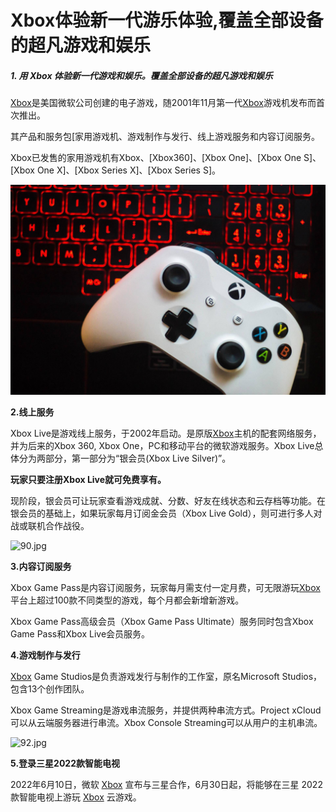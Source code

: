 # Xbox体验新一代游乐体验,覆盖全部设备的超凡游戏和娱乐


##### 1. **用 Xbox 体验新一代游戏和娱乐。覆盖全部设备的超凡游戏和娱乐**

[Xbox](https://www.metabd.cc/navigation/xbox/)是美国微软公司创建的电子游戏，随2001年11月第一代[Xbox](https://www.metabd.cc/navigation/xbox/)游戏机发布而首次推出。

其产品和服务包[家用游戏机、游戏制作与发行、线上游戏服务和内容订阅服务。

Xbox已发售的家用游戏机有Xbox、[Xbox360]、[Xbox One]、[Xbox One S]、[Xbox One X]、[Xbox Series X]、[Xbox Series S]。

![游戏](89.jpg)



**2.线上服务**

Xbox Live是游戏线上服务，于2002年启动。是原版[Xbox](https://www.metabd.cc/navigation/xbox/)主机的配套网络服务，并为后来的Xbox 360, Xbox One，PC和移动平台的微软游戏服务。Xbox Live总体分为两部分，第一部分为“银会员(Xbox Live Silver)”。

**玩家只要注册Xbox Live就可免费享有。**

现阶段，银会员可让玩家查看游戏成就、分数、好友在线状态和云存档等功能。在银会员的基础上，如果玩家每月订阅金会员（Xbox Live Gold），则可进行多人对战或联机合作战役。

![90.jpg](https://bcn.135editor.com/files/users/285/2857461/202208/KNRWA4rY_VInL.jpg)



**3.内容订阅服务**

Xbox Game Pass是内容订阅服务，玩家每月需支付一定月费，可无限游玩[Xbox](https://www.metabd.cc/navigation/xbox/)平台上超过100款不同类型的游戏，每个月都会新增新游戏。

Xbox Game Pass高级会员（Xbox Game Pass Ultimate）服务同时包含Xbox Game Pass和Xbox Live会员服务。



**4.游戏制作与发行**

[Xbox](https://www.metabd.cc/navigation/xbox/) Game Studios是负责游戏发行与制作的工作室，原名Microsoft Studios，包含13个创作团队。

 Xbox Game Streaming是游戏串流服务，并提供两种串流方式。Project xCloud可以从云端服务器进行串流。Xbox Console Streaming可以从用户的主机串流。

![92.jpg](https://bcn.135editor.com/files/users/285/2857461/202208/7M8tqHUU_PYrf.jpg)



**5.登录三星2022款智能电视**

2022年6月10日，微软 [Xbox](https://www.metabd.cc/navigation/xbox/) 宣布与三星合作，6月30日起，将能够在三星 2022 款智能电视上游玩 [Xbox](https://www.metabd.cc/navigation/xbox/) 云游戏。


